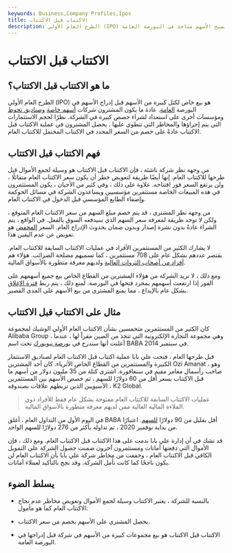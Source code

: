 ```yaml
---
keywords: Business,Company Profiles,Ipos
title: الاكتتاب قبل الاكتتاب
description: الطرح العام الأولي (IPO) هو بيع خاص لكتل كبيرة من الأسهم قبل أن تصبح الأسهم متاحة في البورصة العامة.
---
```


# الاكتتاب قبل الاكتتاب
## ما هو الاكتتاب قبل الاكتتاب؟

الطرح العام الأولي (IPO) هو بيع خاص لكتل كبيرة من الأسهم قبل إدراج الأسهم في البورصة [العامة](/exchange). عادة ما يكون المشترون شركات [أسهم خاصة](/privateequity) [وصناديق تحوط](/hedgefund) ومؤسسات أخرى على استعداد لشراء حصص كبيرة في الشركة. نظرًا لحجم الاستثمارات التي يتم إجراؤها والمخاطر التي تنطوي عليها ، يحصل المشترون في عملية الاكتتاب قبل الاكتتاب عادةً على خصم من السعر المحدد في الاكتتاب المحتمل للاكتتاب العام.

## فهم الاكتتاب قبل الاكتتاب

من وجهة نظر شركة ناشئة ، فإن الاكتتاب قبل الاكتتاب هو وسيلة لجمع الأموال قبل طرحها للاكتتاب العام. إنها أيضًا طريقة لتعويض خطر أن يكون سعر الاكتتاب العام متفائلًا ، ولن يرتفع السعر فور افتتاحه. علاوة على ذلك ، وفي كثير من الأحيان ، يكون المستثمرون في هذه المبيعات الخاصة مستثمرين مؤسسيين ويساعدون الشركة في مسائل الحوكمة وإضفاء الطابع المؤسسي قبل الدخول في الاكتتاب العام.

من وجهة نظر المشتري ، قد يتم خصم مبلغ السهم من سعر الاكتتاب العام المتوقع ، ولكن لا توجد طريقة لمعرفة سعر السهم الذي سيدفعه السوق بالفعل. في الواقع ، يتم الشراء عادةً بدون نشرة إصدار وبدون ضمان بحدوث الإدراج العام. السعر [المخفض](/discountrate) هو تعويض عن عدم اليقين هذا.

لا يشارك الكثير من المستثمرين الأفراد في عمليات الاكتتاب السابقة للاكتتاب العام. يقتصر عددهم بشكل عام على 708 مستثمرين ، كما تسميهم مصلحة الضرائب. هؤلاء هم [أفراد من أصحاب الثروات العالية](/hnwi) ولديهم معرفة متطورة بالأسواق المالية.

ومع ذلك ، لا تريد الشركة من هؤلاء المشترين من القطاع الخاص بيع جميع أسهمهم على الفور إذا ارتفعت أسهمهم بمجرد فتحها في البورصة. لمنع ذلك ، يتم ربط [فترة الإغلاق](/ipolockup) بشكل عام بالإيداع ، مما يمنع المشتري من بيع الأسهم على المدى القصير.

## مثال على الاكتتاب قبل الاكتتاب

كان الكثير من المستثمرين متحمسين بشأن الاكتتاب العام الأولي الوشيك لمجموعة Alibaba Group ، وهي مجموعة التجارة الإلكترونية التي تتخذ من الصين مقراً لها ، عندما أعلنت أنها ستدرج في [بورصة نيويورك](/nyse) تحت اسم BABA في سبتمبر 2014.

قبل طرحها العام ، فتحت علي بابا عملية اكتتاب قبل الاكتتاب العام لصناديق الاستثمار الكبيرة والمستثمرين من القطاع الخاص الأثرياء. كان أحد المشترين Ozi Amanat ، وهو صاحب رأسمال مغامر مقيم في سنغافورة. اشترى كتلة من 35 مليون دولار من أسهم ما قبل الاكتتاب بسعر أقل من 60 دولارًا للسهم ، ثم خصص الأسهم بين المستثمرين الآسيويين الذين تربطهم علاقات بصندوقه ، K2 Global.

> عمليات الاكتتاب السابقة للاكتتاب العام مفتوحة بشكل عام فقط للأفراد ذوي الملاءة المالية العالية ممن لديهم معرفة متطورة بالأسواق المالية.

>

في اليوم الأول من التداول العام ، أغلق BABA أقل بقليل من 90 دولارًا [للسهم](/shares). اعتبارًا من بداية نوفمبر 2020 ، تم تداوله بأكثر من 276 دولارًا للسهم الواحد.

قد تشك في أن إدارة علي بابا ندمت على هذا الاكتتاب قبل الاكتتاب العام. ومع ذلك ، فإن الأموال التي دفعتها أمانات ومستثمرون آخرون ضمنت حصول الشركة على التمويل الكافي قبل الاكتتاب العام ، وخففت من مخاطر شركة علي بابا بأن الاكتتاب العام لن يكون ناجحًا كما كانت تأمل الشركة. وقد نجح بالتأكيد لعملاء أمانات.

## يسلط الضوء

- بالنسبة للشركة ، يعتبر الاكتتاب وسيلة لجمع الأموال وتعويض مخاطر عدم نجاح الاكتتاب العام كما هو مأمول.

- يحصل المشتري على الأسهم بخصم من سعر الاكتتاب.

- الاكتتاب قبل الاكتتاب هو بيع مجموعات كبيرة من الأسهم في شركة قبل إدراجها في البورصة العامة.

